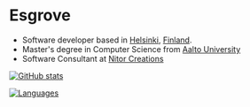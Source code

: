 # Esgrove

- Software developer based in [Helsinki](https://en.wikipedia.org/wiki/Helsinki), [Finland](https://en.wikipedia.org/wiki/Finland).
- Master's degree in Computer Science from [Aalto University](https://www.aalto.fi/en)
- Software Consultant at [Nitor Creations](https://github.com/NitorCreations)

[![GitHub stats](https://github-readme-stats-git-masterrstaa-rickstaa.vercel.app/api?username=esgrove&count_private=true&show_icons=true&theme=github_dark)](https://github.com/anuraghazra/github-readme-stats)

[![Languages](https://github-readme-stats-git-masterrstaa-rickstaa.vercel.app/api/top-langs/?username=esgrove&langs_count=10&layout=compact&exclude_repo=bachelorsthesis,mastersthesis,pathtracer&theme=github_dark)](https://github.com/anuraghazra/github-readme-stats)
